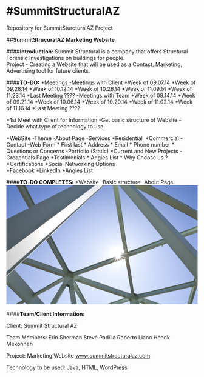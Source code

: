 #**SummitStructuralAZ**
===============

Repository for SummitSturcturalAZ Project

##**SummitStrucuralAZ Marketing Website**

####**Introduction:**
Summit Structural is a company that offers Structural Forensic Investigations on buildings for people.  
Project - Creating a Website that will be used as a Contact, Marketing, Advertising tool for future clients.

####**TO-DO:**
*Meetings
 -Meetings with Client
	*Week of 09.07.14
	*Week of 09.28.14
	*Week of 10.12.14
	*Week of 10.26.14
	*Week of 11.09.14
	*Week of 11.23.14
	*Last Meeting ????
 -Meetings with Team
	*Week of 09.14.14
	*Week of 09.21.14
	*Week of 10.06.14
	*Week of 10.20.14
	*Week of 11.02.14
	*Week of 11.16.14
	*Last Meeting ????

*1st Meet with Client for Information
	-Get basic structure of Website
	-Decide what type of technology to use
	
*WebSite
	-Theme
	-About Page
	-Services
		*Residential  
		*Commercial 
	-Contact -Web Form
		* First last 
		* Address
		* Email 
		* Phone number
		* Questions or Concerns 
	-Portfolio (Static)
		*Current and New Projects
	-Credentials Page
		*Testimonials 
		* Angies List 
		* Why Choose us ?  
		*Certifications
*Social Networking Options	
  *Facebook 
  *LinkedIn
  *Angies List


####**TO-DO COMPLETES:**
*Website
  -Basic structure
  -About Page
	![Website Pictures](Structural-Engineering.jpg)



####**Team/Client Information:**

Client: Summit Structural AZ

Team Members: Erin Sherman
              Steve Padilla 
              Roberto Llano
              Henok Mekonnen

Project: Marketing Website
              www.summitstructuralaz.com

Technology to be used: Java, HTML, WordPress
